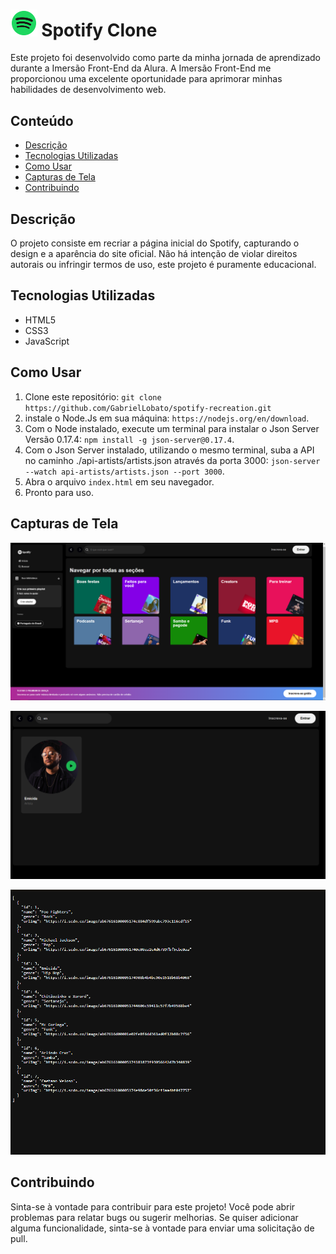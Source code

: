 # <img src=".\src\screenshots\Spotify_icon.png" alt="Spotify_icon" style="zoom:25%;" /> Spotify Clone 

Este projeto foi desenvolvido como parte da minha jornada de aprendizado durante a Imersão Front-End da Alura. A Imersão Front-End me proporcionou uma excelente oportunidade para aprimorar minhas habilidades de desenvolvimento web.

## Conteúdo

- [Descrição](#descrição)
- [Tecnologias Utilizadas](#tecnologias-utilizadas)
- [Como Usar](#como-usar)
- [Capturas de Tela](#capturas-de-tela)
- [Contribuindo](#contribuindo)

## Descrição

O projeto consiste em recriar a página inicial do Spotify, capturando o design e a aparência do site oficial. Não há intenção de violar direitos autorais ou infringir termos de uso, este projeto é puramente educacional.

## Tecnologias Utilizadas

- HTML5
- CSS3
- JavaScript

## Como Usar

1. Clone este repositório: `git clone https://github.com/GabrielLobato/spotify-recreation.git`
2. instale o Node.Js em sua máquina: `https://nodejs.org/en/download`.
3. Com o Node instalado, execute um terminal para instalar o Json Server Versão 0.17.4: `npm install -g json-server@0.17.4`.
4. Com o Json Server instalado, utilizando o mesmo terminal, suba a API no caminho ./api-artists/artists.json através da porta 3000: `json-server --watch api-artists/artists.json --port 3000`.
5. Abra o arquivo `index.html` em seu navegador.
6. Pronto para uso.

## Capturas de Tela

![main-page](https://raw.githubusercontent.com/GabrielLobato/spotify-recreation/master/src/screenshots/main-page.png)

![search](https://github.com/GabrielLobato/spotify-recreation/blob/master/src/screenshots/search.png?raw=true)

![artists-list](https://github.com/GabrielLobato/spotify-recreation/blob/master/src/screenshots/artists-list.png?raw=true)

## Contribuindo

Sinta-se à vontade para contribuir para este projeto! Você pode abrir problemas para relatar bugs ou sugerir melhorias. Se quiser adicionar alguma funcionalidade, sinta-se à vontade para enviar uma solicitação de pull.